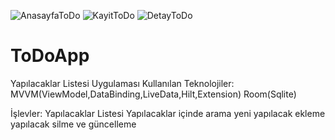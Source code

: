 ![AnasayfaToDo](https://user-images.githubusercontent.com/99819569/180766913-3b896ba0-1833-4c02-a5d1-e2adfd544ac5.png)
![KayitToDo](https://user-images.githubusercontent.com/99819569/180766917-3ad69301-da39-4aaa-ac0d-5cba9edffb4f.png)
![DetayToDo](https://user-images.githubusercontent.com/99819569/180766920-35648160-e469-4321-b4dd-66cf0618ab82.png)



















# ToDoApp
 Yapılacaklar Listesi Uygulaması
 Kullanılan Teknolojiler:
 MVVM(ViewModel,DataBinding,LiveData,Hilt,Extension)
 Room(Sqlite)
 
 İşlevler:
 Yapılacaklar Listesi
 Yapılacaklar içinde arama
 yeni yapılacak ekleme
yapılacak silme ve güncelleme
